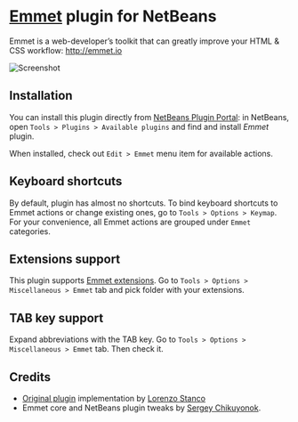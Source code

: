 # [Emmet](http://emmet.io) plugin for NetBeans

Emmet is a web-developer’s toolkit that can greatly improve your HTML & CSS workflow: http://emmet.io

![Screenshot](https://github.com/lorenzos/ZenCodingNetBeansPlugin/raw/master/graphics/screenshot.png)

## Installation

You can install this plugin directly from [NetBeans Plugin Portal](http://plugins.netbeans.org/plugin/48315/): in NetBeans, open `Tools > Plugins > Available plugins` and find and install *Emmet* plugin.

When installed, check out `Edit > Emmet` menu item for available actions.

## Keyboard shortcuts

By default, plugin has almost no shortcuts. To bind keyboard shortcuts to Emmet actions or change existing ones, go to `Tools > Options > Keymap`. For your convenience, all Emmet actions are grouped under `Emmet` categories.

## Extensions support

This plugin supports [Emmet extensions](http://docs.emmet.io/customization/). Go to `Tools > Options > Miscellaneous > Emmet` tab and pick folder with your extensions.

## TAB key support

Expand abbreviations with the TAB key. Go to `Tools > Options > Miscellaneous > Emmet` tab. Then check it.

## Credits

* [Original plugin](https://github.com/lorenzos/ZenCodingNetBeansPlugin) implementation by [Lorenzo Stanco](http://www.lorenzostanco.com)
* Emmet core and NetBeans plugin tweaks by [Sergey Chikuyonok](http://emmet.io/credits/).
